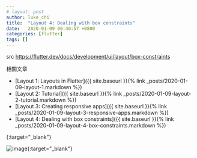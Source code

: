 ```yaml
---
# layout: post
author: luke_chi
title:  "Layout 4: Dealing with box constraints"
date:   2020-01-09 00:40:57 +0800
categories: [flutter]
tags: []
---
```


src <https://flutter.dev/docs/development/ui/layout/box-constraints>

相關文章
* [Layout 1: Layouts in Flutter]({{ site.baseurl }}{% link _posts/2020-01-09-layout-1.markdown %})
* [Layout 2: Tutorial]({{ site.baseurl }}{% link _posts/2020-01-09-layout-2-tutorial.markdown %})
* [Layout 3: Creating responsive apps]({{ site.baseurl }}{% link _posts/2020-01-09-layout-3-responsive-apps.markdown %})
* [Layout 4: Dealing with box constraints]({{ site.baseurl }}{% link _posts/2020-01-09-layout-4-box-constraints.markdown %})


[](){:target="_blank"}

![image](){:target="_blank"}
